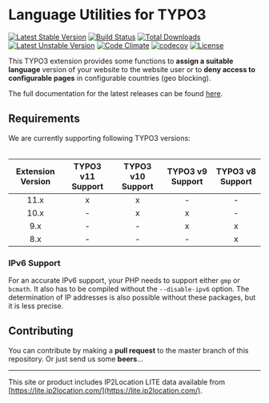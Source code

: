 Language Utilities for TYPO3
============================

[![Latest Stable Version](https://poser.pugx.org/leuchtfeuer/locate/v/stable)](https://packagist.org/packages/leuchtfeuer/locate)
[![Build Status](https://github.com/Leuchtfeuer/locate/workflows/Continous%20Integration/badge.svg)](https://github.com/Leuchtfeuer/locate/actions)
[![Total Downloads](https://poser.pugx.org/leuchtfeuer/locate/downloads)](https://packagist.org/leuchtfeuer/locate)
[![Latest Unstable Version](https://poser.pugx.org/leuchtfeuer/locate/v/unstable)](https://packagist.org/leuchtfeuer/locate)
[![Code Climate](https://codeclimate.com/github/Leuchtfeuer/locate/badges/gpa.svg)](https://codeclimate.com/github/Leuchtfeuer/locate)
[![codecov](https://codecov.io/gh/Leuchtfeuer/locate/branch/master/graph/badge.svg?token=0GcE422Ms1)](https://codecov.io/gh/Leuchtfeuer/locate)
[![License](https://poser.pugx.org/leuchtfeuer/locate/license)](https://packagist.org/packages/leuchtfeuer/locate)

This TYPO3 extension provides some functions to **assign a suitable language** version of your website to the website user or to 
**deny access to configurable pages** in configurable countries (geo blocking).

The full documentation for the latest releases can be found [here](https://docs.typo3.org/p/leuchtfeuer/locate/master/en-us/).

## Requirements

We are currently supporting following TYPO3 versions:<br><br>

| Extension Version | TYPO3 v11 Support | TYPO3 v10 Support | TYPO3 v9 Support | TYPO3 v8 Support |
| :-: | :-: | :-: | :-: | :-: |
| 11.x              | x                 | x                | -                | -                |
| 10.x              | -                 | x                | x                | -                |
| 9.x               | -                 | -                | x                | x
| 8.x               | -                 | -                | -                | x

### IPv6 Support

For an accurate IPv6 support, your PHP needs to support either `gmp` or `bcmath`. It also has to be compiled  without the 
`--disable-ipv6` option. The determination of IP addresses is also possible without these packages, but it is less precise.

## Contributing

You can contribute by making a **pull request** to the master branch of this repository. Or just send us some **beers**...

---
This site or product includes IP2Location LITE data available from [https://lite.ip2location.com/](https://lite.ip2location.com/).

